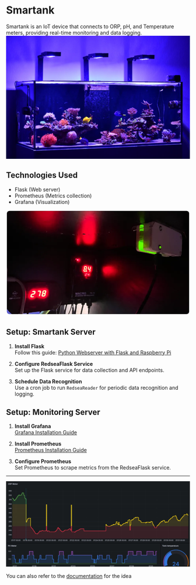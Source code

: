 # Smartank

Smartank is an IoT device that connects to ORP, pH, and Temperature meters, providing real-time monitoring and data logging.
![](images/reeftank.webp)

## Technologies Used

- Flask (Web server)
- Prometheus (Metrics collection)
- Grafana (Visualization)


![](images/orp.webp)

## Setup: Smartank Server

1. **Install Flask**  
   Follow this guide: [Python Webserver with Flask and Raspberry Pi](https://towardsdatascience.com/python-webserver-with-flask-and-raspberry-pi-398423cc6f5d)

2. **Configure RedseaFlask Service**  
   Set up the Flask service for data collection and API endpoints.

3. **Schedule Data Recognition**  
   Use a cron job to run `RedseaReader` for periodic data recognition and logging.

## Setup: Monitoring Server

1. **Install Grafana**  
   [Grafana Installation Guide](https://grafana.com/tutorials/install-grafana-on-raspberry-pi/)

2. **Install Prometheus**  
   [Prometheus Installation Guide](http://www.d3noob.org/2020/02/installing-prometheus-and-grafana-on.html)

3. **Configure Prometheus**  
   Set Prometheus to scrape metrics from the RedseaFlask service.

---
![](images/gra.webp)

You can also refer to the [documentation](https://www.mitang.me/meter-reader/) for the idea
